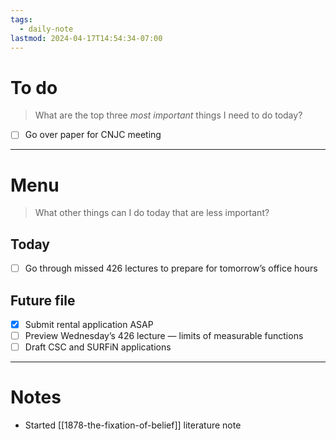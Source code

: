 ```yaml
---
tags:
  - daily-note
lastmod: 2024-04-17T14:54:34-07:00
---
```

# To do

> What are the top three *most important* things I need to do today?

- [ ] Go over paper for CNJC meeting

----
# Menu

> What other things can I do today that are less important?
## Today

- [ ] Go through missed 426 lectures to prepare for tomorrow’s office hours

## Future file

- [x] Submit rental application ASAP
- [ ] Preview Wednesday’s 426 lecture — limits of measurable functions
- [ ] Draft CSC and SURFiN applications

---
# Notes

- Started [[1878-the-fixation-of-belief]] literature note